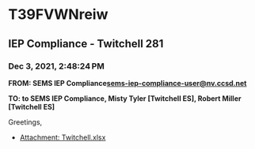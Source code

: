 # T39FVWNreiw
## IEP Compliance - Twitchell 281
### Dec 3, 2021, 2:48:24 PM
**FROM: SEMS IEP Compliance<sems-iep-compliance-user@nv.ccsd.net>**

**TO: to SEMS IEP Compliance, Misty Tyler [Twitchell ES], Robert Miller [Twitchell ES]**


Greetings,  





* [Attachment: Twitchell.xlsx](T39FVWNreiw-attachment-1.xlsx)
